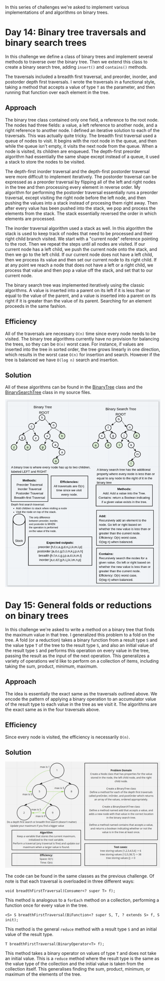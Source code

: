 In this series of challenges we're asked to implement various implementations of and algorithms on binary trees.

# Day 14: Binary tree traversals and binary search trees

In this challenge we define a class of binary trees and implement several methods to traverse over the binary tree. Then we extend this class to create a binary search tree, adding `insert()` and `contains()` methods.

The traversals included a breadth first traversal, and preorder, inorder, and postorder depth first traversals. I wrote the traversals in a functional style, taking a method that accepts a value of type `T` as the parameter, and then running that function over each element in the tree.

## Approach

The binary tree class contained only one field, a reference to the root node. The nodes had three fields: a value, a left reference to another node, and a right reference to another node. I defined an iterative solution to each of the traversals. This was actually quite tricky. The breadth first traversal used a queue of nodes to visit. It begins with the root node in the queue, and then while the queue isn't empty, it visits the next node from the queue. When a node is visited, its children are enqueued. The depth-first preorder algorithm had essentially the same shape except instead of a queue, it used a stack to store the nodes to be visited.

The depth-first inorder traversal and the depth-first postorder traversal were more difficult to implement iteratively. The postorder traversal can be expressed as a preorder traversal by flipping all of the left and right nodes in the tree and then processing every element in reverse order. My algorithm for performing the postorder traversal essentially runs a preorder traversal, except visiting the right node before the left node, and then pushing the values into a stack instead of procesing them right away. Then after every value has been pushed into the stack, we pop and process the elements from the stack. The stack essentially reversed the order in which elements are processed.

The inorder traversal algorithm used a stack as well. In this algorithm the stack is used to keep track of nodes that need to be processed and their right child branch visited. We start with a "current node" reference pointing to the root. Then we repeat the steps until all nodes are visited. If our current node has a left child, we push the current node onto the stack, and then we go to the left child. If our current node does not have a left child, then we process its value and then set our current node to its right child. If at any point we reach a node that does not have a left or a right child, we process that value and then pop a value off the stack, and set that to our current node.

The binary search tree was implemented iteratively using the classic algorithms. A value is inserted into a parent on its left if it is less than or equal to the value of the parent, and a value is inserted into a parent on its right if it is greater than the value of its parent. Searching for an element proceeds in the same fashion.

## Efficiency

All of the traversals are necessary `O(n)` time since every node needs to be visited. The binary tree algorithms currently have no provision for balancing the trees, so they can be `O(n)` worst case. For instance, if values are inserted into the tree in sorted order, the tree grows linearly in one direction, which results in the worst case `O(n)` for insertion and search. However if the tree is balanced we have `O(log n)` search and insertion.

## Solution

All of these algorithms can be found in the [BinaryTree](../challenges/lib/src/main/java/challenges/bst/BinaryTree.java) class and the [BinarySearchTree](../challenges/lib/src/main/java/challenges/bst/BinarySearchTree.java) class in my source files.

![Some whiteboard material about binary trees](../assets/binary-trees.png)

# Day 15: General folds or reductions on binary trees

In this challenge we're asked to write a method on a binary tree that finds the maximum value in that tree. I generalized this problem to a fold on the tree. A fold (or a reduction) takes a binary function from a result type `S` and the value type `T` of the tree to the result type `S`, and also an initial value of the result type `S` and performs this operation on every value in the tree, passing the result as the input of the next operation. This generalizes a variety of operations we'd like to perform on a collection of items, including taking the sum, product, minimum, maximum.

## Approach

The idea is essentially the exact same as the traversals outlined above. We encode the pattern of applying a binary operation to an accumulator value of the result type to each value in the tree as we visit it. The algorithms are the exact same as in the four traversals above.

## Efficiency

Since every node is visited, the efficiency is necessarily `O(n)`.

## Solution

![Whiteboard for the problem](../assets/max-of-binary-tree.png)

The code can be found in the same classes as the previous challenge. Of note is that each traversal is overloaded in three different ways:

```
void breadthFirstTraversal(Consumer<? super T> f);
```

This method is analogous to a `forEach` method on a collection, performing a function once for every value in the tree.

```
<S> S breadthFirstTraversal(BiFunction<? super S, T, ? extends S> f, S init);
```

This method is the general `reduce` method with a result type `S` and an initial value of the result type.

```
T breadthFirstTraversal(BinaryOperator<T> f);
```

This method takes a binary operator on values of type `T` and does not take an initial value. This is a `reduce` method where the result type is the same as the value type of the collection and the initial value is taken from the collection itself. This generalises finding the sum, product, minimum, or maximum of the elements of the tree.
